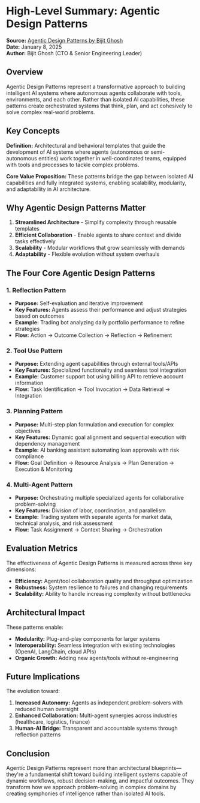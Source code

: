 # High-Level Summary: Agentic Design Patterns

**Source:** [Agentic Design Patterns by Bijit Ghosh](https://medium.com/@bijit211987/agentic-design-patterns-cbd0aae2962f)  
**Date:** January 8, 2025  
**Author:** Bijit Ghosh (CTO & Senior Engineering Leader)

## Overview

Agentic Design Patterns represent a transformative approach to building intelligent AI systems where autonomous agents collaborate with tools, environments, and each other. Rather than isolated AI capabilities, these patterns create orchestrated systems that think, plan, and act cohesively to solve complex real-world problems.

## Key Concepts

**Definition:** Architectural and behavioral templates that guide the development of AI systems where agents (autonomous or semi-autonomous entities) work together in well-coordinated teams, equipped with tools and processes to tackle complex problems.

**Core Value Proposition:** These patterns bridge the gap between isolated AI capabilities and fully integrated systems, enabling scalability, modularity, and adaptability in AI architecture.

## Why Agentic Design Patterns Matter

1. **Streamlined Architecture** - Simplify complexity through reusable templates
2. **Efficient Collaboration** - Enable agents to share context and divide tasks effectively
3. **Scalability** - Modular workflows that grow seamlessly with demands
4. **Adaptability** - Flexible evolution without system overhauls

## The Four Core Agentic Design Patterns

### 1. Reflection Pattern
- **Purpose:** Self-evaluation and iterative improvement
- **Key Features:** Agents assess their performance and adjust strategies based on outcomes
- **Example:** Trading bot analyzing daily portfolio performance to refine strategies
- **Flow:** Action → Outcome Collection → Reflection → Refinement

### 2. Tool Use Pattern
- **Purpose:** Extending agent capabilities through external tools/APIs
- **Key Features:** Specialized functionality and seamless tool integration
- **Example:** Customer support bot using billing API to retrieve account information
- **Flow:** Task Identification → Tool Invocation → Data Retrieval → Integration

### 3. Planning Pattern
- **Purpose:** Multi-step plan formulation and execution for complex objectives
- **Key Features:** Dynamic goal alignment and sequential execution with dependency management
- **Example:** AI banking assistant automating loan approvals with risk compliance
- **Flow:** Goal Definition → Resource Analysis → Plan Generation → Execution & Monitoring

### 4. Multi-Agent Pattern
- **Purpose:** Orchestrating multiple specialized agents for collaborative problem-solving
- **Key Features:** Division of labor, coordination, and parallelism
- **Example:** Trading system with separate agents for market data, technical analysis, and risk assessment
- **Flow:** Task Assignment → Context Sharing → Orchestration

## Evaluation Metrics

The effectiveness of Agentic Design Patterns is measured across three key dimensions:
- **Efficiency:** Agent/tool collaboration quality and throughput optimization
- **Robustness:** System resilience to failures and changing requirements
- **Scalability:** Ability to handle increasing complexity without bottlenecks

## Architectural Impact

These patterns enable:
- **Modularity:** Plug-and-play components for larger systems
- **Interoperability:** Seamless integration with existing technologies (OpenAI, LangChain, cloud APIs)
- **Organic Growth:** Adding new agents/tools without re-engineering

## Future Implications

The evolution toward:
1. **Increased Autonomy:** Agents as independent problem-solvers with reduced human oversight
2. **Enhanced Collaboration:** Multi-agent synergies across industries (healthcare, logistics, finance)
3. **Human-AI Bridge:** Transparent and accountable systems through reflection patterns

## Conclusion

Agentic Design Patterns represent more than architectural blueprints—they're a fundamental shift toward building intelligent systems capable of dynamic workflows, robust decision-making, and impactful outcomes. They transform how we approach problem-solving in complex domains by creating symphonies of intelligence rather than isolated AI tools.
